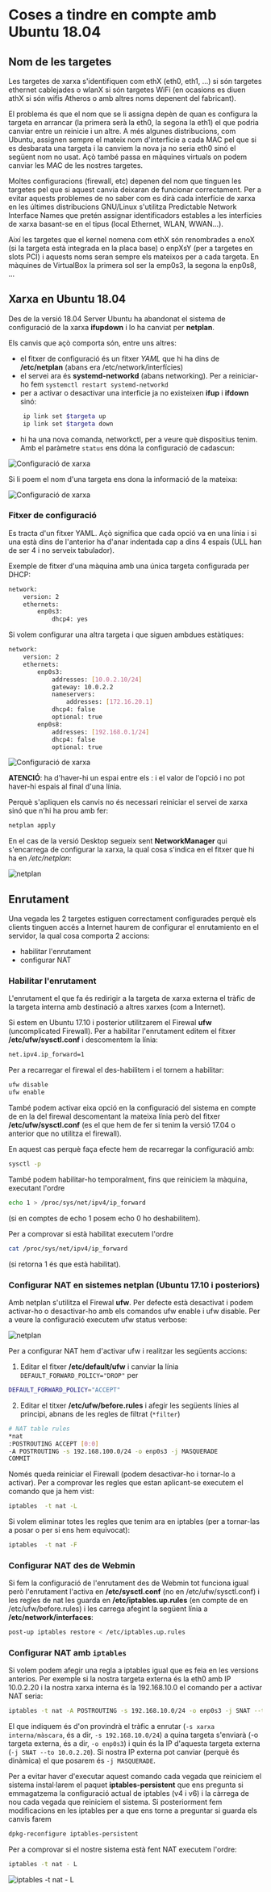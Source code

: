 # Coses a tindre en compte amb Ubuntu 18.04

## Nom de les targetes
Les targetes de xarxa s'identifiquen com ethX (eth0, eth1, ...) si són targetes ethernet cablejades o wlanX si són targetes WiFi (en ocasions es diuen athX si són wifis Atheros o amb altres noms depenent del fabricant).

El problema és que el nom que se li assigna depèn de quan es configura la targeta en arrancar (la primera serà la eth0, la segona la eth1) el que podria canviar entre un reinicie i un altre. A més algunes distribucions, com Ubuntu, assignen sempre el mateix nom d'interfície a cada MAC pel que si es desbarata una targeta i la canviem la nova ja no seria eth0 sinó el següent nom no usat. Açò també passa en màquines virtuals on podem canviar les MAC de les nostres targetes.

Moltes configuracions (firewall, etc) depenen del nom que tinguen les targetes pel que si aquest canvia deixaran de funcionar correctament. Per a evitar aquests problemes de no saber com es dirà cada interfície de xarxa en les últimes distribucions GNU/Linux s'utilitza Predictable Network Interface Names que pretén assignar identificadors estables a les interfícies de xarxa basant-se en el tipus (local Ethernet, WLAN, WWAN…).

Així les targetes que el kernel nomena com ethX són renombrades a enoX (si la targeta està integrada en la placa base) o enpXsY (per a targetes en slots PCI) i aquests noms seran sempre els mateixos per a cada targeta. En màquines de VirtualBox la primera sol ser la emp0s3, la segona la enp0s8, ...

##  Xarxa en Ubuntu 18.04
Des de la versió 18.04 Server Ubuntu ha abandonat el sistema de configuració de la xarxa **ifupdown** i lo ha canviat per **netplan**.

Els canvis que açò comporta són, entre uns altres:
* el fitxer de configuració és un fitxer _YAML_ que hi ha dins de **/etc/netplan** (abans era /etc/network/interfícies)
* el servei ara és **systemd-networkd** (abans networking). Per a reiniciar-ho fem `systemctl restart systemd-networkd`
* per a activar o desactivar una interficie ja no existeixen **ifup** i **ifdown** sinó:
```bash
    ip link set $targeta up
    ip link set $targeta down
```
* hi ha una nova comanda, networkctl, per a veure què dispositius tenim. Amb el paràmetre `status` ens dóna la configuració de cadascun:

![Configuració de xarxa](./img/Ubuntu18-xarxa-04.png)

Si li poem el nom d'una targeta ens dona la informació de la mateixa:

![Configuració de xarxa](./img/Ubuntu18-xarxa-05.png)

### Fitxer de configuració
Es tracta d'un fitxer YAML. Açò significa que cada opció va en una línia i si una està dins de l'anterior ha d'anar indentada cap a dins 4 espais (ULL han de ser 4 i no serveix tabulador).

Exemple de fitxer d'una màquina amb una única targeta configurada per DHCP:
```bash
network:
    version: 2
    ethernets:
        enp0s3:
            dhcp4: yes
```
Si volem configurar una altra targeta i que siguen ambdues estàtiques:
```bash
network:
    version: 2
    ethernets:
        enp0s3:
            addresses: [10.0.2.10/24]
            gateway: 10.0.2.2
            nameservers:
                addresses: [172.16.20.1]
            dhcp4: false
            optional: true
        enp0s8:
            addresses: [192.168.0.1/24]
            dhcp4: false
            optional: true
```
![Configuració de xarxa](./img/Ubuntu18-xarxa-01.png)

**ATENCIÓ**: ha d'haver-hi un espai entre els : i el valor de l'opció i no pot haver-hi espais al final d'una línia.

Perquè s'apliquen els canvis no és necessari reiniciar el servei de xarxa sinó que n'hi ha prou amb fer:
```bash
netplan apply
```

En el cas de la versió Desktop segueix sent **NetworkManager** qui s'encarrega de configurar la xarxa, la qual cosa s'indica en el fitxer que hi ha en _/etc/netplan_:

![netplan](./img/Ubuntu18-xarxa-02.png)

## Enrutament
Una vegada les 2 targetes estiguen correctament configurades perquè els clients tinguen accés a Internet haurem de configurar el enrutamiento en el servidor, la qual cosa comporta 2 accions:
* habilitar l'enrutament
* configurar NAT

### Habilitar l'enrutament
L'enrutament el que fa és redirigir a la targeta de xarxa externa el tràfic de la targeta interna amb destinació a altres xarxes (com a Internet).

Si estem en Ubuntu 17.10 i posterior utilitzarem el Firewal **ufw** (uncomplicated Firewall). Per a habilitar l'enrutament editem el fitxer **/etc/ufw/sysctl.conf** i descomentem la línia:
```bash
net.ipv4.ip_forward=1
```
Per a recarregar el firewal el des-habilitem i el tornem a habilitar:
```bash
ufw disable
ufw enable
```
També podem activar eixa opció en la configuració del sistema en compte de en la del firewal descomentant la mateixa línia però del fitxer **/etc/ufw/sysctl.conf** (es el que hem de fer si tenim la versió 17.04 o anterior que no utilitza el firewall).

En aquest cas perquè faça efecte hem de recarregar la configuració amb:
```bash
sysctl -p
```

També podem habilitar-ho temporalment, fins que reiniciem la màquina, executant l'ordre
```bash
echo 1 > /proc/sys/net/ipv4/ip_forward
```
(si en comptes de echo 1 posem echo 0 ho deshabilitem).

Per a comprovar si està habilitat executem l'ordre
```bash
cat /proc/sys/net/ipv4/ip_forward
```
(si retorna 1 és que està habilitat).

### Configurar NAT en sistemes netplan (Ubuntu 17.10 i posteriors)
Amb netplan s'utilitza el Firewal **ufw**. Per defecte està desactivat i podem activar-ho o desactivar-ho amb els comandos ufw enable i ufw disable. Per a veure la configuració executem ufw status verbose:

![netplan](./img/Ubuntu18-xarxa-06.png)

Per a configurar NAT hem d'activar ufw i realitzar les següents accions:
1. Editar el fitxer **/etc/default/ufw** i canviar la línia `DEFAULT_FORWARD_POLICY="DROP"` per 
  ```bash
  DEFAULT_FORWARD_POLICY="ACCEPT"
  ```
2. Editar el titxer **/etc/ufw/before.rules** i afegir les següents línies al principi, abnans de les regles de filtrat (`*filter`)
```bash
# NAT table rules
*nat
:POSTROUTING ACCEPT [0:0]
-A POSTROUTING -s 192.168.100.0/24 -o enp0s3 -j MASQUERADE
COMMIT
```

Només queda reiniciar el Firewall (podem desactivar-ho i tornar-lo a activar). Per a comprovar les regles que estan aplicant-se executem el comando que ja hem vist:
```bash
iptables  -t nat -L
```
Si volem eliminar totes les regles que tenim ara en iptables (per a tornar-las a posar o per si ens hem equivocat):
```bash
iptables  -t nat -F
```
### Configurar NAT des de Webmin
Si fem la configuració de l'enrutament des de Webmin tot funciona igual però l'enrutament l'activa en **/etc/sysctl.conf** (no en /etc/ufw/sysctl.conf) i les regles de nat les guarda en **/etc/iptables.up.rules** (en compte de en /etc/ufw/before.rules) i les carrega afegint la següent línia a **/etc/network/interfaces**:
```bash
post-up iptables restore < /etc/iptables.up.rules
```

### Configurar NAT amb `iptables`
Si volem podem afegir una regla a iptables igual que es feia en les versions anterios. Per exemple si la nostra targeta externa és la eth0 amb IP 10.0.2.20 i la nostra xarxa interna és la 192.168.10.0 el comando per a activar NAT seria:
```bash
iptables -t nat -A POSTROUTING -s 192.168.10.0/24 -o enp0s3 -j SNAT --to 10.0.2.20
```

El que indiquem és d'on provindrà el tràfic a enrutar (`-s xarxa interna/màscara`, és a dir, `-s 192.168.10.0/24`) a quina targeta s'enviarà (-o targeta externa, és a dir, `-o enp0s3`) i quin és la IP d'aquesta targeta externa (`-j SNAT --to 10.0.2.20`). Si nostra IP externa pot canviar (perquè és dinàmica) el que posarem és `-j MASQUERADE`.

Per a evitar haver d'executar aquest comando cada vegada que reiniciem el sistema instal·larem el paquet **iptables-persistent** que ens pregunta si emmagatzema la configuració actual de iptables (v4 i v6) i la càrrega de nou cada vegada que reiniciem el sistema. Si posteriorment fem modificacions en les iptables per a que ens torne a preguntar si guarda els canvis farem
```bash
dpkg-reconfigure iptables-persistent
```

Per a comprovar si el nostre sistema està fent NAT executem l'ordre:
```bash
iptables -t nat - L
```
![iptables -t nat - L](./img/Ubuntu18-xarxa-03.jpg)
